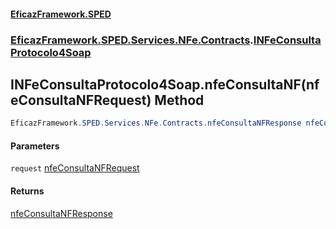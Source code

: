 #### [EficazFramework.SPED](EficazFrameworkSPED.md 'EficazFramework SPED')
### [EficazFramework.SPED.Services.NFe.Contracts](EficazFramework.SPED.Services.NFe.Contracts.md 'EficazFramework.SPED.Services.NFe.Contracts').[INFeConsultaProtocolo4Soap](EficazFramework.SPED.Services.NFe.Contracts.md#EficazFramework.SPED.Services.NFe.Contracts.INFeConsultaProtocolo4Soap 'EficazFramework.SPED.Services.NFe.Contracts.INFeConsultaProtocolo4Soap')

## INFeConsultaProtocolo4Soap.nfeConsultaNF(nfeConsultaNFRequest) Method

```csharp
EficazFramework.SPED.Services.NFe.Contracts.nfeConsultaNFResponse nfeConsultaNF(EficazFramework.SPED.Services.NFe.Contracts.nfeConsultaNFRequest request);
```
#### Parameters

<a name='EficazFramework.SPED.Services.NFe.Contracts.INFeConsultaProtocolo4Soap.nfeConsultaNF(EficazFramework.SPED.Services.NFe.Contracts.nfeConsultaNFRequest).request'></a>

`request` [nfeConsultaNFRequest](EficazFramework.SPED.Services.NFe.Contracts/nfeConsultaNFRequest.md 'EficazFramework.SPED.Services.NFe.Contracts.nfeConsultaNFRequest')

#### Returns
[nfeConsultaNFResponse](EficazFramework.SPED.Services.NFe.Contracts/nfeConsultaNFResponse.md 'EficazFramework.SPED.Services.NFe.Contracts.nfeConsultaNFResponse')